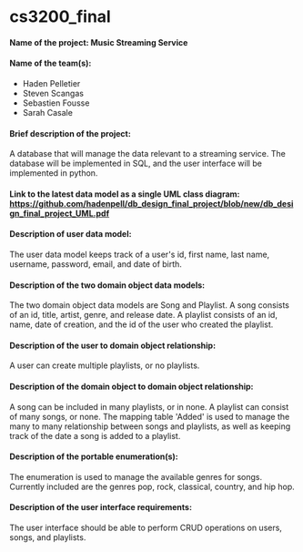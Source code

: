 # cs3200_final

#### Name of the project: Music Streaming Service

#### Name of the team(s):

* Haden Pelletier
* Steven Scangas
* Sebastien Fousse
* Sarah Casale

#### Brief description of the project:

A database that will manage the data relevant to a streaming service. The database will be implemented in SQL, and the user interface will be implemented in python.

#### Link to the latest data model as a single UML class diagram: https://github.com/hadenpell/db_design_final_project/blob/new/db_design_final_project_UML.pdf

#### Description of user data model:

The user data model keeps track of a user's id, first name, last name, username, password, email, and date of birth.

#### Description of the two domain object data models:

The two domain object data models are Song and Playlist. A song consists of an id, title, artist, genre, and release date. A playlist consists of an id, name, date of creation, and the id of the user who created the playlist.

#### Description of the user to domain object relationship:

A user can create multiple playlists, or no playlists.

#### Description of the domain object to domain object relationship:

A song can be included in many playlists, or in none. A playlist can consist of many songs, or none. The mapping table 'Added' is used to manage the many to many relationship between songs and playlists, as well as keeping track of the date a song is added to a playlist.

#### Description of the portable enumeration(s):

The enumeration is used to manage the available genres for songs. Currently included are the genres pop, rock, classical, country, and hip hop.

#### Description of the user interface requirements:

The user interface should be able to perform CRUD operations on users, songs, and playlists.
